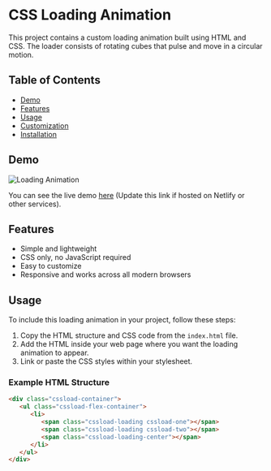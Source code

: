 # CSS Loading Animation

This project contains a custom loading animation built using HTML and CSS. The loader consists of rotating cubes that pulse and move in a circular motion.

## Table of Contents

- [Demo](#demo)
- [Features](#features)
- [Usage](#usage)
- [Customization](#customization)
- [Installation](#installation)

## Demo

![Loading Animation](path/to/screenshot.gif)

You can see the live demo [here](https://example.com) (Update this link if hosted on Netlify or other services).

## Features

- Simple and lightweight
- CSS only, no JavaScript required
- Easy to customize
- Responsive and works across all modern browsers

## Usage

To include this loading animation in your project, follow these steps:

1. Copy the HTML structure and CSS code from the `index.html` file.
2. Add the HTML inside your web page where you want the loading animation to appear.
3. Link or paste the CSS styles within your stylesheet.

### Example HTML Structure

```html
<div class="cssload-container">
   <ul class="cssload-flex-container">
      <li>
         <span class="cssload-loading cssload-one"></span>
         <span class="cssload-loading cssload-two"></span>
         <span class="cssload-loading-center"></span>
      </li>
   </ul>
</div>



